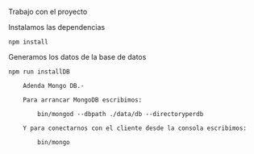 Trabajo con el proyecto

Instalamos las dependencias

    npm install

Generamos los datos de la base de datos

    npm run installDB

        Adenda Mongo DB.-

        Para arrancar MongoDB escribimos:

            bin/mongod --dbpath ./data/db --directoryperdb

        Y para conectarnos con el cliente desde la consola escribimos:

            bin/mongo
